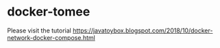# docker-tomee
Please visit the tutorial https://javatoybox.blogspot.com/2018/10/docker-network-docker-compose.html
